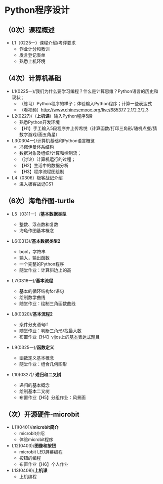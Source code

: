 # Python程序设计
## （0次）课程概述
- L1（0225一）课程介绍/考评要求
  - 作业计分和教训
  - 发言登记表单
  - 熟悉上机环境

## （4次）计算机基础
- L1(0225一)/我们为什么要学习编程？什么是计算思维？Python语言的历史和现状；
  - （练习）Python程序的样子；体验输入Python程序；计算一些表达式
  - （看视频）http://www.chinesemooc.org/live/685377 2.1/2.2/2.3
- L2(0227)/（__上机课__）输入Python程序5段
  - 熟悉Python开发环境
  - 【H1】手工输入5段程序并上传希悦（计算函数/打印三角形/随机点餐/猜数字游戏/画五角星）
- L3(0304一)/计算机基础和Python语言概览
  - 冯诺伊曼体系结构
  - 数据对象及组织/计算和控制流；
  - （讨论）计算机运行的过程；
  - 【H2】生活中的数据分析
  - 【H3】程序流程图绘制
- L4（0306）极客战记介绍
  - 进入极客战记CS1

## （6次）海龟作图-turtle
- L5（0311一）/__基本数据类型__
  - 整数、浮点数和复数
  - 海龟作图基本概念
  
- L6(0313)/__基本数据类型2__
  - bool，字符串
  - 输入，输出函数
  - 一个完整的Python程序
  - 随堂作业：计算斜边上的高
  
- L7(0318一)/__基本流程__
  - 基本的循环结构for语句
  - 绘制数学曲线
  - 随堂作业：绘制三角函数曲线
  
- L8(0320)/__基本流程2__
  - 条件分支语句if
  - 随堂作业：判断三角形/找最大数
  - 布置作业【H4】vijos上的[基本表达式题目](https://vijos.org/d/pkuchenbin/training/5c8e53d5f413620934d099a8)
  
- L9(0325一)/__函数定义__
  - 函数定义基本概念
  - 随堂作业：组合几何图形
  
- L10(0327)/ __递归和二叉树__
  - 递归的基本概念
  - 绘制基本二叉树
  - 布置作业【H5】分组作业：风景画


## （次）开源硬件-microbit
- L11(0401)/__microbit简介__
  - microbit介绍
  - 体验microbit程序
- L12(0403)/__图像和按钮__
  - microbit LED屏幕编程
  - 按钮的编程
  - 布置作业【H6】个人作业
- L13(0408)/__上机课__
  - 上机编程
